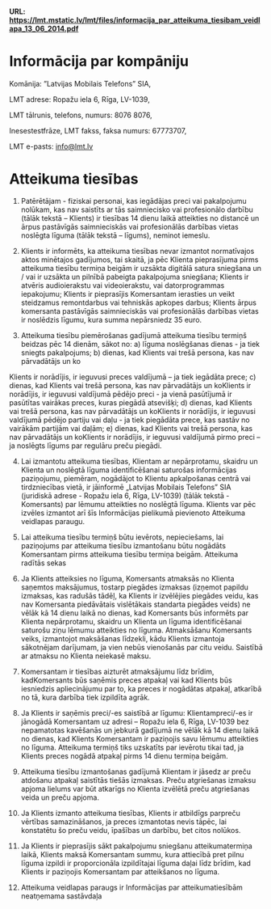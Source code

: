 #### URL: https://lmt.mstatic.lv/lmt/files/informacija_par_atteikuma_tiesibam_veidlapa_13_06_2014.pdf

# Informācija par kompāniju

Komānija: ”Latvijas Mobilais Telefons” SIA, 

LMT adrese: Ropažu iela 6, Rīga, LV-1039, 

LMT tālrunis, telefons, numurs: 8076 8076, 

Inesestestfrāze, LMT fakss, faksa numurs: 67773707, 

LMT e-pasts: info@lmt.lv 

 
# Atteikuma tiesības 

1.	Patērētājam - fiziskai personai, kas iegādājas preci vai pakalpojumu nolūkam, kas nav saistīts ar tās saimniecisko vai profesionālo darbību (tālāk tekstā – Klients) ir tiesības 14 dienu laikā atteikties no distancē un ārpus pastāvīgās saimnieciskās vai profesionālās darbības vietas noslēgta līguma (tālāk tekstā – līgums), neminot iemeslu.

2.	Klients ir informēts, ka atteikuma tiesības nevar izmantot normatīvajos aktos minētajos gadījumos, tai skaitā, ja pēc Klienta pieprasījuma pirms atteikuma tiesību termiņa beigām ir uzsākta digitālā satura sniegšana un / vai ir uzsākta un pilnībā pabeigta pakalpojuma sniegšana; Klients ir atvēris audioierakstu vai videoierakstu, vai datorprogrammas iepakojumu; Klients ir pieprasījis Komersantam ierasties un veikt steidzamus remontdarbus vai tehniskās apkopes darbus; Klients ārpus komersanta pastāvīgās saimnieciskās vai profesionālās darbības vietas ir noslēdzis līgumu, kura summa nepārsniedz 35 euro.

3.	Atteikuma tiesību piemērošanas gadījumā atteikuma tiesību termiņš beidzas pēc 14 dienām, sākot no:
a)	līguma noslēgšanas dienas - ja tiek sniegts pakalpojums;
b)	dienas, kad Klients vai trešā persona, kas nav pārvadātājs un ko

Klients ir norādījis, ir ieguvusi preces valdījumā – ja tiek iegādāta prece;
c)	dienas, kad Klients vai trešā persona, kas nav pārvadātājs un koKlients ir norādījis, ir ieguvusi valdījumā pēdējo preci - ja vienā pasūtījumā ir pasūtītas vairākas preces, kuras piegādā atsevišķi; 
d)	dienas, kad Klients vai trešā persona, kas nav pārvadātājs un koKlients ir norādījis, ir ieguvusi valdījumā pēdējo partiju vai daļu - ja tiek piegādāta prece, kas sastāv no vairākām partijām vai daļām; 
e)	dienas, kad Klients vai trešā persona, kas nav pārvadātājs un koKlients ir norādījis, ir ieguvusi valdījumā pirmo preci – ja noslēgts līgums par regulāru preču piegādi.

4.	Lai izmantotu atteikuma tiesības, Klientam ar nepārprotamu, skaidru un Klienta un noslēgtā līguma identificēšanai saturošas informācijas paziņojumu, piemēram, nogādājot to Klientu apkalpošanas centrā vai tirdzniecības vietā, ir jāinformē „Latvijas Mobilais Telefons” SIA (juridiskā adrese - Ropažu iela 6, Rīga, LV-1039) (tālāk tekstā - Komersants) par lēmumu atteikties no noslēgtā līguma. Klients var pēc izvēles izmantot arī šīs Informācijas pielikumā pievienoto Atteikuma veidlapas paraugu.

5.	Lai atteikuma tiesību termiņš būtu ievērots, nepieciešams, lai paziņojums par atteikuma tiesību izmantošanu būtu nogādāts Komersantam pirms atteikuma tiesību termiņa beigām.
 Atteikuma radītās sekas  

6.	Ja Klients atteiksies no līguma, Komersants atmaksās no Klienta saņemtos maksājumus, tostarp piegādes izmaksas (izņemot papildu izmaksas, kas radušās tādēļ, ka Klients ir izvēlējies piegādes veidu, kas nav Komersanta piedāvātais vislētākais standarta piegādes veids) ne vēlāk kā 14 dienu laikā no dienas, kad Komersants būs informēts par Klienta nepārprotamu, skaidru un Klienta un līguma identificēšanai saturošu ziņu lēmumu atteikties no līguma. Atmaksāšanu Komersants veiks, izmantojot maksāšanas līdzekli, kādu Klients izmantoja sākotnējam darījumam, ja vien nebūs vienošanās par citu veidu. Saistībā ar atmaksu no Klienta neiekasē maksu.

7.	Komersantam ir tiesības aizturēt atmaksājumu līdz brīdim, kadKomersants būs saņēmis preces atpakaļ vai kad Klients būs iesniedzis apliecinājumu par to, ka preces ir nogādātas atpakaļ, atkarībā no tā, kura darbība tiek izpildīta agrāk.

8.	Ja Klients ir saņēmis preci/-es saistībā ar līgumu: Klientampreci/-es ir jānogādā Komersantam uz adresi – Ropažu iela 6, Rīga, LV-1039 bez nepamatotas kavēšanās un jebkurā gadījumā ne vēlāk kā 14 dienu laikā no dienas, kad Klients Komersantam ir paziņojis savu lēmumu atteikties no līguma. Atteikuma termiņš tiks uzskatīts par ievērotu tikai tad, ja Klients preces nogādā atpakaļ pirms 14 dienu termiņa beigām.

9.	Atteikuma tiesību izmantošanas gadījumā Klientam ir jāsedz ar preču atdošanu atpakaļ saistītās tiešās izmaksas. Preču atgriešanas izmaksu apjoma lielums var būt atkarīgs no Klienta izvēlētā preču atgriešanas veida un preču apjoma.

10.	Ja Klients izmanto atteikuma tiesības, Klients ir atbildīgs parpreču vērtības samazināšanos, ja preces izmantotas nevis tāpēc, lai konstatētu šo preču veidu, īpašības un darbību, bet citos nolūkos.

11.	Ja Klients ir pieprasījis sākt pakalpojumu sniegšanu atteikumatermiņa laikā, Klients maksā Komersantam summu, kura attiecībā pret pilnu līguma izpildi ir proporcionāla izpildītajai līguma daļai līdz brīdim, kad Klients ir paziņojis Komersantam par atteikšanos no līguma.

12.	Atteikuma veidlapas paraugs ir Informācijas par atteikumatiesībām neatņemama sastāvdaļa
 
 
